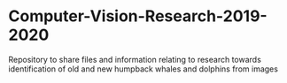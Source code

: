 # Computer-Vision-Research-2019-2020
Repository to share files and information relating to research towards identification of old and new humpback whales and dolphins from images
